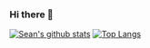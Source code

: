 ### Hi there 👋

[![Sean's github stats](https://github-readme-stats-yoshimario.vercel.app/api?username=yoshimario)](https://github.com/yoshimario/github-readme-stats)
[![Top Langs](https://github-readme-stats-yoshimario.vercel.app/api/top-langs/?username=yoshimario)](https://github.com/yoshimario/github-readme-stats)
<!--
**yoshimario/yoshimario** is a ✨ _special_ ✨ repository because its `README.md` (this file) appears on your GitHub profile.

Here are some ideas to get you started:

- 🔭 I’m currently working on ...
- 🌱 I’m currently learning ...
- 👯 I’m looking to collaborate on ...
- 🤔 I’m looking for help with ...
- 💬 Ask me about ...
- 📫 How to reach me: ...
- 😄 Pronouns: ...
- ⚡ Fun fact: ...
-->
